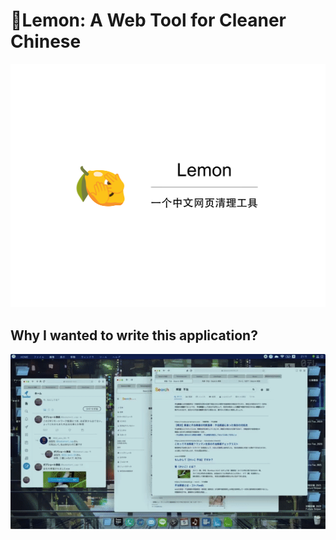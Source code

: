 # 🍋Lemon: A Web Tool for Cleaner Chinese

![Title](https://github.com/Ryan-the-hito/Lemon/raw/main/img/Lemon_Title.png)

## Why I wanted to write this application?

![Why](https://github.com/Ryan-the-hito/Lemon/raw/main/img/why.gif)
